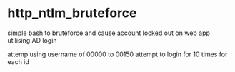 # http_ntlm_bruteforce

simple bash to bruteforce and cause account locked out on web app utilising AD login

attemp using username of 00000 to 00150
attempt to login for 10 times for each id
